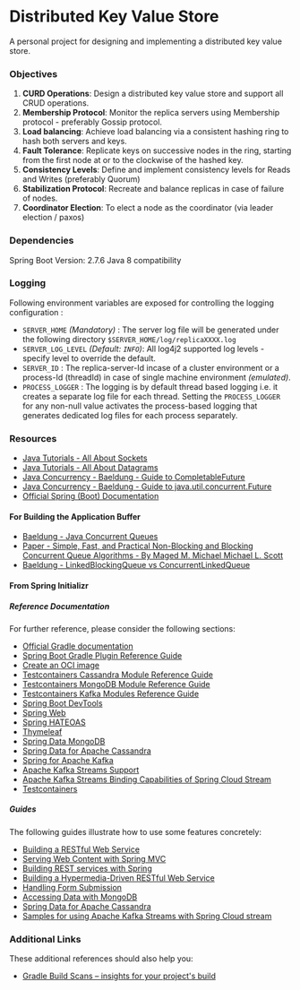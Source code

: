 # Distributed Key Value Store
A personal project for designing and implementing a distributed key value store. 

### Objectives

1. **CURD Operations**: Design a distributed key value store and support all CRUD operations.
2. **Membership Protocol**: Monitor the replica servers using Membership protocol - preferably Gossip protocol. 
3. **Load balancing**: Achieve load balancing via a consistent hashing ring to hash both servers and keys.
4. **Fault Tolerance**: Replicate keys on successive nodes in the ring, starting from the first node at or to the clockwise of the hashed key.
5. **Consistency Levels**: Define and implement consistency levels for Reads and Writes (preferably Quorum)
6. **Stabilization Protocol**: Recreate and balance replicas in case of failure of nodes.
7. **Coordinator Election**: To elect a node as the coordinator (via leader election / paxos)  

### Dependencies

Spring Boot Version: 2.7.6
Java 8 compatibility

### Logging
Following environment variables are exposed for controlling the logging configuration :
- `SERVER_HOME` _(Mandatory)_ : The server log file will be generated under the following directory `$SERVER_HOME/log/replicaXXXX.log`
- `SERVER_LOG_LEVEL` _(Default: `INFO`)_: All log4j2 supported log levels - specify level to override the default.
- `SERVER_ID` : The replica-server-Id incase of a cluster environment or a process-Id (threadId) in case of single machine environment _(emulated)_.
- `PROCESS_LOGGER` :  The logging is by default thread based logging i.e. it creates a separate log file for each thread. Setting the `PROCESS_LOGGER` for any non-null value activates the process-based logging that generates dedicated log files for each process separately. 

### Resources
- [Java Tutorials - All About Sockets](https://docs.oracle.com/javase/tutorial/networking/sockets/definition.html)
- [Java Tutorials - All About Datagrams](https://docs.oracle.com/javase/tutorial/networking/datagrams/index.html)
- [Java Concurrency - Baeldung - Guide to CompletableFuture](https://www.baeldung.com/java-completablefuture)
- [Java Concurrency - Baeldung - Guide to java.util.concurrent.Future](https://www.baeldung.com/java-future)
- [Official Spring (Boot) Documentation](https://docs.spring.io/spring-framework/docs/current/reference/html/core.html#spring-core)

#### For Building the Application Buffer

- [Baeldung - Java Concurrent Queues](https://www.baeldung.com/java-concurrent-queues)
- [Paper - Simple, Fast, and Practical Non-Blocking and Blocking Concurrent Queue Algorithms - By Maged M. Michael Michael L. Scott](chrome-extension://efaidnbmnnnibpcajpcglclefindmkaj/https://www.cs.rochester.edu/u/scott/papers/1996_PODC_queues.pdf)
- [Baeldung - LinkedBlockingQueue vs ConcurrentLinkedQueue](https://www.baeldung.com/java-queue-linkedblocking-concurrentlinked#concurrentlinkedqueue)

#### From Spring Initializr
##### Reference Documentation
For further reference, please consider the following sections:

* [Official Gradle documentation](https://docs.gradle.org)
* [Spring Boot Gradle Plugin Reference Guide](https://docs.spring.io/spring-boot/docs/3.0.0/gradle-plugin/reference/html/)
* [Create an OCI image](https://docs.spring.io/spring-boot/docs/3.0.0/gradle-plugin/reference/html/#build-image)
* [Testcontainers Cassandra Module Reference Guide](https://www.testcontainers.org/modules/databases/cassandra/)
* [Testcontainers MongoDB Module Reference Guide](https://www.testcontainers.org/modules/databases/mongodb/)
* [Testcontainers Kafka Modules Reference Guide](https://www.testcontainers.org/modules/kafka/)
* [Spring Boot DevTools](https://docs.spring.io/spring-boot/docs/3.0.0/reference/htmlsingle/#using.devtools)
* [Spring Web](https://docs.spring.io/spring-boot/docs/3.0.0/reference/htmlsingle/#web)
* [Spring HATEOAS](https://docs.spring.io/spring-boot/docs/3.0.0/reference/htmlsingle/#web.spring-hateoas)
* [Thymeleaf](https://docs.spring.io/spring-boot/docs/3.0.0/reference/htmlsingle/#web.servlet.spring-mvc.template-engines)
* [Spring Data MongoDB](https://docs.spring.io/spring-boot/docs/3.0.0/reference/htmlsingle/#data.nosql.mongodb)
* [Spring Data for Apache Cassandra](https://docs.spring.io/spring-boot/docs/3.0.0/reference/htmlsingle/#data.nosql.cassandra)
* [Spring for Apache Kafka](https://docs.spring.io/spring-boot/docs/3.0.0/reference/htmlsingle/#messaging.kafka)
* [Apache Kafka Streams Support](https://docs.spring.io/spring-kafka/docs/current/reference/html/#streams-kafka-streams)
* [Apache Kafka Streams Binding Capabilities of Spring Cloud Stream](https://docs.spring.io/spring-cloud-stream/docs/current/reference/htmlsingle/#_kafka_streams_binding_capabilities_of_spring_cloud_stream)
* [Testcontainers](https://www.testcontainers.org/)

##### Guides
The following guides illustrate how to use some features concretely:

* [Building a RESTful Web Service](https://spring.io/guides/gs/rest-service/)
* [Serving Web Content with Spring MVC](https://spring.io/guides/gs/serving-web-content/)
* [Building REST services with Spring](https://spring.io/guides/tutorials/rest/)
* [Building a Hypermedia-Driven RESTful Web Service](https://spring.io/guides/gs/rest-hateoas/)
* [Handling Form Submission](https://spring.io/guides/gs/handling-form-submission/)
* [Accessing Data with MongoDB](https://spring.io/guides/gs/accessing-data-mongodb/)
* [Spring Data for Apache Cassandra](https://spring.io/guides/gs/accessing-data-cassandra/)
* [Samples for using Apache Kafka Streams with Spring Cloud stream](https://github.com/spring-cloud/spring-cloud-stream-samples/tree/master/kafka-streams-samples)

### Additional Links
These additional references should also help you:

* [Gradle Build Scans – insights for your project's build](https://scans.gradle.com#gradle)